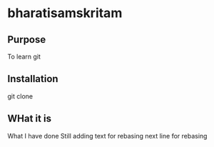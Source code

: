 # bharatisamskritam
## Purpose
To learn git
## Installation
git clone
## WHat it is
What I have done
Still adding text for rebasing
next line for rebasing
